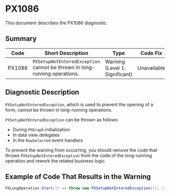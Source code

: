 # PX1086
This document describes the PX1086 diagnostic.

## Summary

| Code   | Short Description                                                         | Type                           | Code Fix    | 
| ------ | ------------------------------------------------------------------------- | ------------------------------ | ----------- | 
| PX1086 | `PXSetupNotEnteredException` cannot be thrown in long-running operations. | Warning (Level 1: Significant) | Unavailable |

## Diagnostic Description

`PXSetupNotEnteredException`, which is used to prevent the opening of a form, cannot be thrown in long-running operations.

`PXSetupNotEnteredException` can be thrown as follows:

 - During `PXGraph` initialization
 - In data view delegates
 - In the `RowSelected` event handlers

To prevent the warning from occurring, you should remove the code that throws `PXSetupNotEnteredException` from the code of the long-running operation and rework the related business logic.

## Example of Code That Results in the Warning

```C#
PXLongOperation.Start(() => throw new PXSetupNotEnteredException()); // The PX1086 warning is displayed for this line.
```